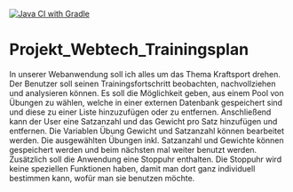 [![Java CI with Gradle](https://github.com/MarcelGudat/Webtech_Trainingsplan/actions/workflows/main.yml/badge.svg)](https://github.com/MarcelGudat/Webtech_Trainingsplan/actions/workflows/main.yml)

# Projekt_Webtech_Trainingsplan

In unserer Webanwendung soll ich alles um das Thema Kraftsport drehen. 
Der Benutzer soll seinen Trainingsfortschritt beobachten, nachvollziehen und analysieren können.
Es soll die Möglichkeit geben, aus einem Pool von Übungen zu wählen, welche in einer externen Datenbank 
gespeichert sind und diese zu einer Liste hinzuzufügen oder zu entfernen. Anschließend kann der User 
eine Satzanzahl und das Gewicht pro Satz hinzufügen und entfernen. Die Variablen Übung Gewicht und Satzanzahl 
können bearbeitet werden. Die ausgewählten Übungen inkl. Satzanzahl und Gewichte können gespeichert werden
und beim nächsten mal weiter benutzt werden.
Zusätzlich soll die Anwendung eine Stoppuhr enthalten. Die Stoppuhr wird keine speziellen Funktionen haben,
damit man dort ganz individuell bestimmen kann, wofür man sie benutzen möchte.
